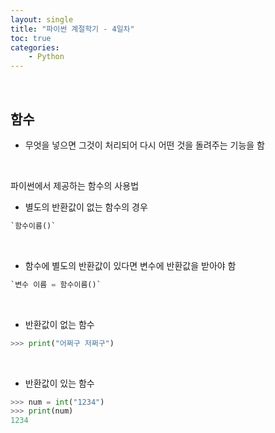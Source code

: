 ```yaml
---
layout: single
title: "파이썬 계절학기 - 4일차"
toc: true
categories:
    - Python
---
```


<br>

## 함수

- 무엇을 넣으면 그것이 처리되어 다시 어떤 것을 돌려주는 기능을 함


<br>

파이썬에서 제공하는 함수의 사용법

- 별도의 반환값이 없는 함수의 경우

```py
`함수이름()`
```


<br>


- 함수에 별도의 반환값이 있다면 변수에 반환값을 받아야 함

```py
`변수 이름 = 함수이름()`
```

<br>

- 반환값이 없는 함수

```py
>>> print("어쩌구 저쩌구")
```

<br>

- 반환값이 있는 함수

```py
>>> num = int("1234")
>>> print(num)
1234
```


